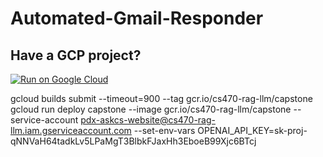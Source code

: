 # Automated-Gmail-Responder

## Have a GCP project?
[![Run on Google Cloud](https://deploy.cloud.run/button.svg)](https://deploy.cloud.run)

gcloud builds submit --timeout=900 --tag gcr.io/cs470-rag-llm/capstone
gcloud run deploy capstone   --image gcr.io/cs470-rag-llm/capstone   --service-account pdx-askcs-website@cs470-rag-llm.iam.gserviceaccount.com --set-env-vars OPENAI_API_KEY=sk-proj-qNNVaH64tadkLv5LPaMgT3BlbkFJaxHh3EboeB99Xjc6BTcj

